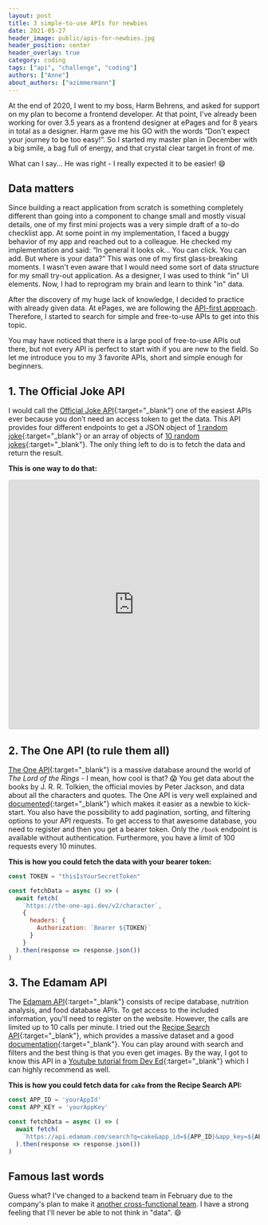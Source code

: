 ```yaml
---
layout: post
title: 3 simple-to-use APIs for newbies
date: 2021-05-27
header_image: public/apis-for-newbies.jpg
header_position: center
header_overlay: true
category: coding
tags: ["api", "challenge", "coding"]
authors: ["Anne"]
about_authors: ["azimmermann"]
---
```


At the end of 2020, I went to my boss, Harm Behrens, and asked for support on my plan to become a frontend developer. 
At that point, I've already been working for over 3.5 years as a frontend designer at ePages and for 8 years in total as a designer. 
Harm gave me his GO with the words “Don't expect your journey to be too easy!“.
So I started my master plan in December with a big smile, a bag full of energy, and that crystal clear target in front of me.

What can I say... He was right - I really expected it to be easier! 😄

## Data matters

Since building a react application from scratch is something completely different than going into a component to change small and mostly visual details, one of my first mini projects was a very simple draft of a to-do checklist app. 
At some point in my implementation, I faced a buggy behavior of my app and reached out to a colleague. 
He checked my implementation and said: 
“In general it looks ok… You can click. You can add. But where is your data?“ 
This was one of my first glass-breaking moments.
I wasn't even aware that I would need some sort of data structure for my small try-out application.
As a designer, I was used to think "in" UI elements.
Now, I had to reprogram my brain and learn to think "in" data.

After the discovery of my huge lack of knowledge, I decided to practice with already given data.
At ePages, we are following the [API-first approach](/blog/tech-stories/why-we-go-beyond-insights-from-our-cto/).
Therefore, I started to search for simple and free-to-use APIs to get into this topic.

You may have noticed that there is a large pool of free-to-use APIs out there, but not every API is perfect to start with if you are new to the field. 
So let me introduce you to my 3 favorite APIs, short and simple enough for beginners.

## 1. The Official Joke API

I would call the [Official Joke API](https://official-joke-api.appspot.com/){:target="_blank"} one of the easiest APIs ever because you don’t need an access token to get the data. 
This API provides four different endpoints to get a JSON object of [1 random joke](https://official-joke-api.appspot.com/jokes/random){:target="_blank"} or an array of objects of [10 random jokes](https://official-joke-api.appspot.com/jokes/ten){:target="_blank"}. 
The only thing left to do is to fetch the data and return the result.

**This is one way to do that:**

<iframe src="https://codesandbox.io/embed/fetch-data-from-api-b6vr3?fontsize=14&module=%2Fsrc%2FJokeList.tsx&theme=dark"
    style="width:100%; height:500px; border:0; border-radius: 4px; overflow:hidden;"
    title="Fetch data from API"
    allow="accelerometer; ambient-light-sensor; camera; encrypted-media; geolocation; gyroscope; hid; microphone; midi; payment; usb; vr; xr-spatial-tracking"
    sandbox="allow-forms allow-modals allow-popups allow-presentation allow-same-origin allow-scripts"
></iframe>

## 2. The One API (to rule them all)

[The One API](https://the-one-api.dev/){:target="_blank"} is a massive database around the world of _The Lord of the Rings_ - I mean, how cool is that? 😱 
You get data about the books by J. R. R. Tolkien, the official movies by Peter Jackson, and data about all the characters and quotes. 
The One API is very well explained and [documented](https://the-one-api.dev/documentation){:target="_blank"} which makes it easier as a newbie to kick-start. 
You also have the possibility to add pagination, sorting, and filtering options to your API requests. 
To get access to that awesome database, you need to register and then you get a bearer token. 
Only the `/book` endpoint is available without authentication. 
Furthermore, you have a limit of 100 requests every 10 minutes.

**This is how you could fetch the data with your bearer token:**

```js
const TOKEN = "thisIsYourSecretToken"

const fetchData = async () => (
  await fetch(
    `https://the-one-api.dev/v2/character`,
    {
      headers: {
        Authorization: `Bearer ${TOKEN}`
      }
    }
  ).then(response => response.json())
)
```

## 3. The Edamam API

The [Edamam API](https://developer.edamam.com/){:target="_blank"} consists of recipe database, nutrition analysis, and food database APIs. 
To get access to the included information, you'll need to register on the website.
However, the calls are limited up to 10 calls per minute. 
I tried out the [Recipe Search API](https://developer.edamam.com/edamam-recipe-api){:target="_blank"}, which provides a massive dataset and a good [documentation](https://developer.edamam.com/edamam-docs-recipe-api){:target="_blank"}. 
You can play around with search and filters and the best thing is that you even get images. 
By the way, I got to know this API in a [Youtube tutorial from Dev Ed](https://www.youtube.com/watch?v=U9T6YkEDkMo&ab_channel=DevEd){:target="_blank"} which I can highly recommend as well.

**This is how you could fetch data for `cake` from the Recipe Search API:**

```js
const APP_ID = 'yourAppId'
const APP_KEY = 'yourAppKey'

const fetchData = async () => (
  await fetch(
    `https://api.edamam.com/search?q=cake&app_id=${APP_ID}&app_key=${APP_KEY}`
  ).then(response => response.json())
)
```

## Famous last words

Guess what? 
I've changed to a backend team in February due to the company's plan to make it [another cross-functional team](/blog/on-the-job/the-x-factor-or-how-i-learned-to-stop-worrying-and-love-the-backend/). 
I have a strong feeling that I'll never be able to not think in "data". 😄